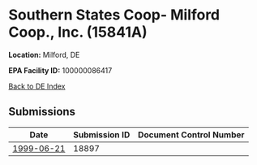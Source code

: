 # Southern States Coop- Milford Coop., Inc. (15841A)

**Location:** Milford, DE

**EPA Facility ID:** 100000086417

[Back to DE Index](../../index.md)

## Submissions

| Date | Submission ID | Document Control Number |
|------|--------------|-------------------------|
| [1999-06-21](submissions/18897.md) | 18897 |  |
